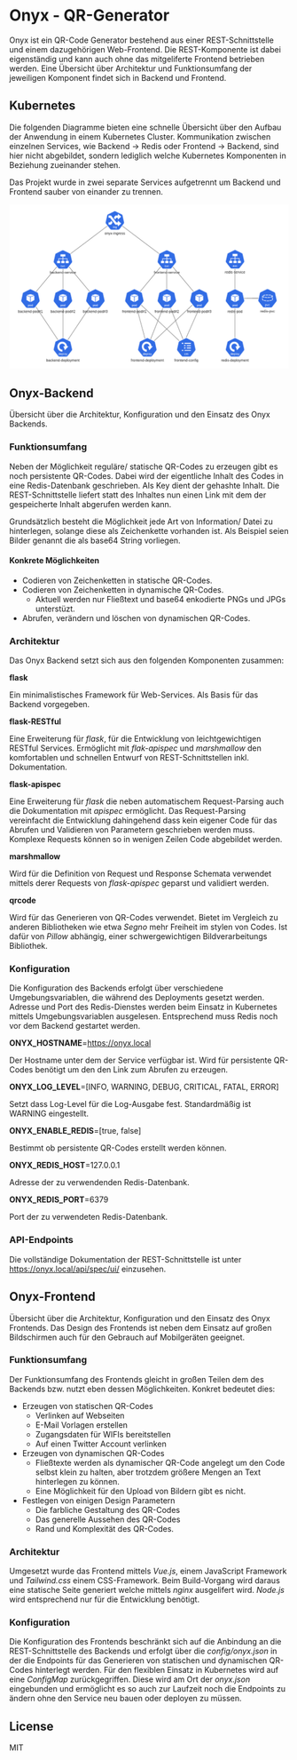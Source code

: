 # Onyx - QR-Generator
Onyx ist ein QR-Code Generator bestehend aus einer REST-Schnittstelle und einem dazugehörigen Web-Frontend. Die REST-Komponente ist dabei eigenständig und kann auch ohne das mitgeliferte Frontend betrieben werden. Eine Übersicht über Architektur und Funktionsumfang der jeweiligen Komponent findet sich in Backend und Frontend.

## Kubernetes
Die folgenden Diagramme bieten eine schnelle Übersicht über den Aufbau der Anwendung in einem Kubernetes Cluster. Kommunikation zwischen einzelnen Services, wie Backend -> Redis oder Frontend -> Backend, sind hier nicht abgebildet, sondern lediglich welche Kubernetes Komponenten in Beziehung zueinander stehen.

Das Projekt wurde in zwei separate Services aufgetrennt um Backend und Frontend sauber von einander zu trennen. 

![Kubernetes Übersicht](/docs/kube-overview.png)

## Onyx-Backend
Übersicht über die Architektur, Konfiguration und den Einsatz des Onyx Backends.

### Funktionsumfang
Neben der Möglichkeit reguläre/ statische QR-Codes zu erzeugen gibt es noch persistente QR-Codes. Dabei wird der eigentliche Inhalt des Codes in eine Redis-Datenbank geschrieben. Als Key dient der gehashte Inhalt. Die REST-Schnittstelle liefert statt des Inhaltes nun einen Link mit dem der gespeicherte Inhalt abgerufen werden kann.

Grundsätzlich besteht die Möglichkeit jede Art von Information/ Datei zu hinterlegen, solange diese als Zeichenkette vorhanden ist. Als Beispiel seien Bilder genannt die als base64 String vorliegen.

#### Konkrete Möglichkeiten
* Codieren von Zeichenketten in statische QR-Codes.
* Codieren von Zeichenketten in dynamische QR-Codes.
  * Aktuell werden nur Fließtext und base64 enkodierte PNGs und JPGs unterstüzt.
* Abrufen, verändern und löschen von dynamischen QR-Codes.

### Architektur
Das Onyx Backend setzt sich aus den folgenden Komponenten zusammen:

**flask**

Ein minimalistisches Framework für Web-Services. Als Basis für das Backend vorgegeben.

**flask-RESTful**

Eine Erweiterung für *flask*, für die Entwicklung von leichtgewichtigen RESTful Services. Ermöglicht mit *flak-apispec* und *marshmallow* den komfortablen und schnellen Entwurf von REST-Schnittstellen inkl. Dokumentation.

**flask-apispec**

Eine Erweiterung für *flask* die neben automatischem Request-Parsing auch die Dokumentation mit *apispec* ermöglicht. Das Request-Parsing vereinfacht die Entwicklung dahingehend dass kein eigener Code für das Abrufen und Validieren von Parametern geschrieben werden muss. Komplexe Requests können so in wenigen Zeilen Code abgebildet werden.

**marshmallow**

Wird für die Definition von Request und Response Schemata verwendet mittels derer Requests von *flask-apispec* geparst und validiert werden.

**qrcode**

Wird für das Generieren von QR-Codes verwendet. Bietet im Vergleich zu anderen Bibliotheken wie etwa *Segno* mehr Freiheit im stylen von Codes. Ist dafür von *Pillow* abhängig, einer schwergewichtigen Bildverarbeitungs Bibliothek.

### Konfiguration
Die Konfiguration des Backends erfolgt über verschiedene Umgebungsvariablen, die während des Deployments gesetzt werden. Adresse und Port des Redis-Dienstes werden beim Einsatz in Kubernetes mittels Umgebungsvariablen ausgelesen. Entsprechend muss Redis noch vor dem Backend gestartet werden.

**ONYX_HOSTNAME**=https://onyx.local

Der Hostname unter dem der Service verfügbar ist. Wird für persistente QR-Codes benötigt um den den Link zum Abrufen zu erzeugen.

**ONYX_LOG_LEVEL**=[INFO, WARNING, DEBUG, CRITICAL, FATAL, ERROR]

Setzt dass Log-Level für die Log-Ausgabe fest. Standardmäßig ist WARNING eingestellt.

**ONYX_ENABLE_REDIS**=[true, false]

Bestimmt ob persistente QR-Codes erstellt werden können.

**ONYX_REDIS_HOST**=127.0.0.1

Adresse der zu verwendenden Redis-Datenbank.

**ONYX_REDIS_PORT**=6379

Port der zu verwendeten Redis-Datenbank.

### API-Endpoints

Die vollständige Dokumentation der REST-Schnittstelle ist unter https://onyx.local/api/spec/ui/ einzusehen.

## Onyx-Frontend
Übersicht über die Architektur, Konfiguration und den Einsatz des Onyx Frontends. Das Design des Frontends ist neben dem Einsatz auf großen Bildschirmen auch für den Gebrauch auf Mobilgeräten geeignet.

### Funktionsumfang
Der Funktionsumfang des Frontends gleicht in großen Teilen dem des Backends bzw. nutzt eben dessen Möglichkeiten. Konkret bedeutet dies:
* Erzeugen von statischen QR-Codes
  * Verlinken auf Webseiten
  * E-Mail Vorlagen erstellen
  * Zugangsdaten für WIFIs bereitstellen
  * Auf einen Twitter Account verlinken
* Erzeugen von dynamischen QR-Codes
  * Fließtexte werden als dynamischer QR-Code angelegt um den Code selbst klein zu halten, aber trotzdem größere Mengen an Text hinterlegen zu können.
  * Eine Möglichkeit für den Upload von Bildern gibt es nicht.
* Festlegen von einigen Design Parametern
  * Die farbliche Gestaltung des QR-Codes
  * Das generelle Aussehen des QR-Codes
  * Rand und Komplexität des QR-Codes.

### Architektur
Umgesetzt wurde das Frontend mittels *Vue.js*, einem JavaScript Framework und *Tailwind.css* einem CSS-Framework. Beim Build-Vorgang wird daraus eine statische Seite generiert welche mittels *nginx* ausgelifert wird. *Node.js* wird entsprechend nur für die Entwicklung benötigt.

### Konfiguration
Die Konfiguration des Frontends beschränkt sich auf die Anbindung an die REST-Schnittstelle des Backends und erfolgt über die *config/onyx.json* in der die Endpoints für das Generieren von statischen und dynamischen QR-Codes hinterlegt werden. Für den flexiblen Einsatz in Kubernetes wird auf eine *ConfigMap* zurückgegriffen. Diese wird am Ort der *onyx.json* eingebunden und ermöglicht es so auch zur Laufzeit noch die Endpoints zu ändern ohne den Service neu bauen oder deployen zu müssen.

## License
MIT